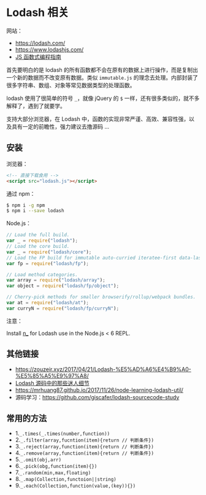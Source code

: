 # Lodash 相关

网站：

- https://lodash.com/
- https://www.lodashjs.com/
- [JS 函数式编程指南](https://llh911001.gitbooks.io/mostly-adequate-guide-chinese/content/)

首先要明白的是 lodash 的所有函数都不会在原有的数据上进行操作，而是复制出一个新的数据而不改变原有数据。类似 `immutable.js` 的理念去处理。内部封装了很多字符串、数组、对象等常见数据类型的处理函数。

lodash 使用了很简单的符号 `_`，就像 jQuery 的 `$` 一样，还有很多类似的，就不多解释了，遇到了就要学。

支持大部分浏览器，在 Lodash 中，函数的实现非常严谨、高效、兼容性强，以及具有一定的前瞻性，强力建议去撸源码 ...

## 安装

浏览器：

```html
<!-- 直接下载食用 -->
<script src="lodash.js"></script>
```

通过 npm：

```zsh
$ npm i -g npm
$ npm i --save lodash
```

Node.js：

```js
// Load the full build.
var _ = require("lodash");
// Load the core build.
var _ = require("lodash/core");
// Load the FP build for immutable auto-curried iteratee-first data-last methods.
var fp = require("lodash/fp");

// Load method categories.
var array = require("lodash/array");
var object = require("lodash/fp/object");

// Cherry-pick methods for smaller browserify/rollup/webpack bundles.
var at = require("lodash/at");
var curryN = require("lodash/fp/curryN");
```

注意：

Install [n\_](https://www.npmjs.com/package/n_) for Lodash use in the Node.js < 6 REPL.

## 其他链接

- https://zouzeir.xyz/2017/04/21/Lodash-%E5%AD%A6%E4%B9%A0-%E5%85%A5%E9%97%A8/
- [Lodash 源码中的那些迷人细节](https://zhuanlan.zhihu.com/p/32823459)
- https://mrhuang87.github.io/2017/11/26/node-learning-lodash-util/
- 源码学习：https://github.com/giscafer/lodash-sourcecode-study


## 常用的方法

- 1.`_.times(_.times(number,function))`
- 2.`_.filter(array,fucntion(item){return // 判断条件})`
- 3.`_.reject(array,function(item){return // 判断条件})`
- 4.`_.remove(array,function(item){return // 判断条件})`
- 5.`_.omit(obj,arr)`
- 6.`_.pick(obg,function(item){})`
- 7.`_.random(min,max,floating)`
- 8.`_.map(Collection,functoion||string)`
- 9.`_.each(Collection,function(value,(key)){})`